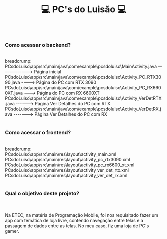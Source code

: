 <h1 align="center"> 💻 PC's do Luisão 💻 </h1>
<br><br>
<h3>Como acessar o backend?</h3>

<br>
breadcrump: <br> 
PCsdoLuiso\app\src\main\java\com\example\pcsdoluiso\MainActivity.java -------------> Página inicial
<br>
PCsdoLuiso\app\src\main\java\com\example\pcsdoluiso\Activity_PC_RTX3090.java ----> Página do PC com RTX 3090
<br>
PCsdoLuiso\app\src\main\java\com\example\pcsdoluiso\Activity_PC_RX6600XT.java ---> Página do PC com RX 6600XT
<br>
PCsdoLuiso\app\src\main\java\com\example\pcsdoluiso\Activity_VerDetRTX.java ------> Página Ver Detalhes do PC com RTX
<br>
PCsdoLuiso\app\src\main\java\com\example\pcsdoluiso\Activity_VerDetRX.java -------> Página Ver Detalhes do PC com RX
<br><br>

<h3>Como acessar o frontend?</h3>

<br>
breadcrump: <br>
PCsdoLuiso\app\src\main\res\layout\activity_main.xml
<br>
PCsdoLuiso\app\src\main\res\layout\activity_pc_rtx3090.xml
<br>
PCsdoLuiso\app\src\main\res\layout\activity_pc_rx6600_xt.xml
<br>
PCsdoLuiso\app\src\main\res\layout\activity_ver_det_rtx.xml
<br>
PCsdoLuiso\app\src\main\res\layout\activity_ver_det_rx.xml
<br><br>

<h3>Qual o objetivo deste projeto?</h3>
<br><br>
Na ETEC, na matéria de Programação Mobile, foi nos requisitado fazer um app com temática de loja livre, contendo navegação entre telas e a passagem de dados entre as telas. No meu caso, fiz uma loja de PC's gamer.
